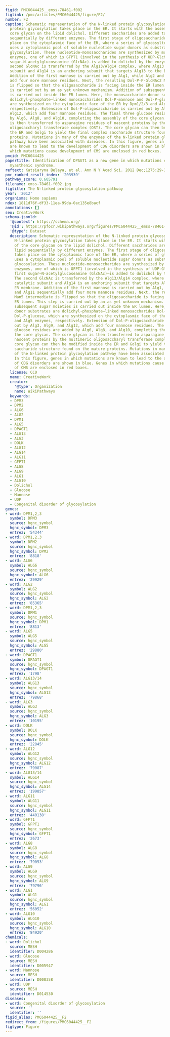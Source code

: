 ```yaml
---
figid: PMC6044425__emss-78461-f002
figlink: /pmc/articles/PMC6044425/figure/F2/
number: F2
caption: Schematic representation of the N-linked protein glycosylation pathway. N-linked
  protein glycosylation takes place in the ER. It starts with the assembly of the
  core glycan on the lipid dolichol. Different saccharides are added to the lipid
  sequentially by different enzymes. The first stage of oligosaccharide assembly takes
  place on the cytoplasmic face of the ER, where a series of glycosyltransferases
  uses a cytoplasmic pool of soluble nucleotide sugar donors as substrates for dolichol
  glycosylation. These nucleotide-monosaccharides are synthesized by multiple cytosolic
  enzymes, one of which is GFPT1 (involved in the synthesis of UDP-GlcNAc). The first
  sugar—N-acetylglucoseamine (GlcNAc)—is added to dolichol by the enzyme DPAGT1. The
  second GlcNAc is transferred by the Alg13/Alg14 complex, where Alg13 is a catalytic
  subunit and Alg14 is an anchoring subunit that targets Alg13 to the ER membrane.
  Addition of the first mannose is carried out by Alg1, while Alg2 and Alg11 sequentially
  add four more mannose residues. Next, the resulting Dol-P-P-GlcNAc2 Man5 intermediate
  is flipped so that the oligosaccharide is facing inside the ER lumen. This step
  is carried out by an as yet unknown mechanism. Addition of subsequent sugar moieties
  is carried out inside the ER lumen. Here, the monosaccharide donor substrates are
  dolichyl-phosphate–linked monosaccharides Dol-P-mannose and Dol-P-glucose, which
  are synthesized on the cytoplasmic face of the ER by Dpm1/2/3 and Alg5 enzymes,
  respectively. Extension of Dol-P-oligosaccharide is carried out by Alg3, Alg9, and
  Alg12, which add four mannose residues. The final three glucose residues are added
  by Alg6, Alg8, and Alg10, completing the assembly of the core glycan. The core glycan
  is then transferred to asparagine residues of nascent proteins by the multimeric
  oligosaccharyl transferase complex (OST). The core glycan can then be modified inside
  the ER and Golgi to yield the final complex saccharide structure found on the mature
  proteins. Mutations in many of the enzymes of the N-linked protein glycosylation
  pathway have been associated with diseases. In this figure, genes in which mutations
  are known to lead to the development of CDG disorders are shown in blue. Genes in
  which mutations cause development of CMS are enclosed in red boxes.
pmcid: PMC6044425
papertitle: Identification of DPAGT1 as a new gene in which mutations cause a congenital
  myasthenic syndrome.
reftext: Katsiaryna Belaya, et al. Ann N Y Acad Sci. 2012 Dec;1275:29-35.
pmc_ranked_result_index: '203939'
pathway_score: 0.605791
filename: emss-78461-f002.jpg
figtitle: The N-linked protein glycosylation pathway
year: '2012'
organisms: Homo sapiens
ndex: 1811d76f-df33-11ea-99da-0ac135e8bacf
annotations: []
seo: CreativeWork
schema-jsonld:
  '@context': https://schema.org/
  '@id': https://pfocr.wikipathways.org/figures/PMC6044425__emss-78461-f002.html
  '@type': Dataset
  description: Schematic representation of the N-linked protein glycosylation pathway.
    N-linked protein glycosylation takes place in the ER. It starts with the assembly
    of the core glycan on the lipid dolichol. Different saccharides are added to the
    lipid sequentially by different enzymes. The first stage of oligosaccharide assembly
    takes place on the cytoplasmic face of the ER, where a series of glycosyltransferases
    uses a cytoplasmic pool of soluble nucleotide sugar donors as substrates for dolichol
    glycosylation. These nucleotide-monosaccharides are synthesized by multiple cytosolic
    enzymes, one of which is GFPT1 (involved in the synthesis of UDP-GlcNAc). The
    first sugar—N-acetylglucoseamine (GlcNAc)—is added to dolichol by the enzyme DPAGT1.
    The second GlcNAc is transferred by the Alg13/Alg14 complex, where Alg13 is a
    catalytic subunit and Alg14 is an anchoring subunit that targets Alg13 to the
    ER membrane. Addition of the first mannose is carried out by Alg1, while Alg2
    and Alg11 sequentially add four more mannose residues. Next, the resulting Dol-P-P-GlcNAc2
    Man5 intermediate is flipped so that the oligosaccharide is facing inside the
    ER lumen. This step is carried out by an as yet unknown mechanism. Addition of
    subsequent sugar moieties is carried out inside the ER lumen. Here, the monosaccharide
    donor substrates are dolichyl-phosphate–linked monosaccharides Dol-P-mannose and
    Dol-P-glucose, which are synthesized on the cytoplasmic face of the ER by Dpm1/2/3
    and Alg5 enzymes, respectively. Extension of Dol-P-oligosaccharide is carried
    out by Alg3, Alg9, and Alg12, which add four mannose residues. The final three
    glucose residues are added by Alg6, Alg8, and Alg10, completing the assembly of
    the core glycan. The core glycan is then transferred to asparagine residues of
    nascent proteins by the multimeric oligosaccharyl transferase complex (OST). The
    core glycan can then be modified inside the ER and Golgi to yield the final complex
    saccharide structure found on the mature proteins. Mutations in many of the enzymes
    of the N-linked protein glycosylation pathway have been associated with diseases.
    In this figure, genes in which mutations are known to lead to the development
    of CDG disorders are shown in blue. Genes in which mutations cause development
    of CMS are enclosed in red boxes.
  license: CC0
  name: CreativeWork
  creator:
    '@type': Organization
    name: WikiPathways
  keywords:
  - DPM3
  - DPM2
  - ALG6
  - ALG2
  - DPM1
  - ALG5
  - DPAGT1
  - ALG13
  - ALG3
  - DOLK
  - ALG12
  - ALG14
  - ALG11
  - GFPT1
  - ALG8
  - ALG9
  - ALG1
  - ALG10
  - Dolichol
  - Glucose
  - Mannose
  - UDP
  - Congenital disorder of glycosylation
genes:
- word: DPM1,2,3
  symbol: DPM3
  source: hgnc_symbol
  hgnc_symbol: DPM3
  entrez: '54344'
- word: DPM1,2,3
  symbol: DPM2
  source: hgnc_symbol
  hgnc_symbol: DPM2
  entrez: '8818'
- word: ALG6
  symbol: ALG6
  source: hgnc_symbol
  hgnc_symbol: ALG6
  entrez: '29929'
- word: ALG2
  symbol: ALG2
  source: hgnc_symbol
  hgnc_symbol: ALG2
  entrez: '85365'
- word: DPM1,2,3
  symbol: DPM1
  source: hgnc_symbol
  hgnc_symbol: DPM1
  entrez: '8813'
- word: ALG5
  symbol: ALG5
  source: hgnc_symbol
  hgnc_symbol: ALG5
  entrez: '29880'
- word: DPAGT1
  symbol: DPAGT1
  source: hgnc_symbol
  hgnc_symbol: DPAGT1
  entrez: '1798'
- word: ALG13/14
  symbol: ALG13
  source: hgnc_symbol
  hgnc_symbol: ALG13
  entrez: '79868'
- word: ALG3
  symbol: ALG3
  source: hgnc_symbol
  hgnc_symbol: ALG3
  entrez: '10195'
- word: DOLK
  symbol: DOLK
  source: hgnc_symbol
  hgnc_symbol: DOLK
  entrez: '22845'
- word: ALG12
  symbol: ALG12
  source: hgnc_symbol
  hgnc_symbol: ALG12
  entrez: '79087'
- word: ALG13/14
  symbol: ALG14
  source: hgnc_symbol
  hgnc_symbol: ALG14
  entrez: '199857'
- word: ALG11
  symbol: ALG11
  source: hgnc_symbol
  hgnc_symbol: ALG11
  entrez: '440138'
- word: GFPT1
  symbol: GFPT1
  source: hgnc_symbol
  hgnc_symbol: GFPT1
  entrez: '2673'
- word: ALG8
  symbol: ALG8
  source: hgnc_symbol
  hgnc_symbol: ALG8
  entrez: '79053'
- word: ALG9
  symbol: ALG9
  source: hgnc_symbol
  hgnc_symbol: ALG9
  entrez: '79796'
- word: ALG1
  symbol: ALG1
  source: hgnc_symbol
  hgnc_symbol: ALG1
  entrez: '56052'
- word: ALG10
  symbol: ALG10
  source: hgnc_symbol
  hgnc_symbol: ALG10
  entrez: '84920'
chemicals:
- word: Dolichol
  source: MESH
  identifier: D004286
- word: Glucose
  source: MESH
  identifier: D005947
- word: Mannose
  source: MESH
  identifier: D008358
- word: UDP
  source: MESH
  identifier: D014530
diseases:
- word: Congenital disorder of glycosylation
  source: ''
  identifier: ''
figid_alias: PMC6044425__F2
redirect_from: /figures/PMC6044425__F2
figtype: Figure
---
```

